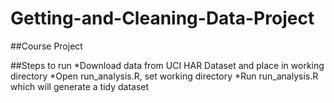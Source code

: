 # Getting-and-Cleaning-Data-Project

##Course Project

##Steps to run
  *Download data from UCI HAR Dataset and place in working directory
  *Open run_analysis.R, set working directory
  *Run run_analysis.R which will generate a tidy dataset
